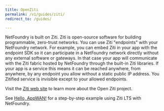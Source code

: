 ```yaml
---
title: OpenZiti
permalink: /v1/guides/ziti/
redirect_to: /guides/

---
```


NetFoundry is built on Ziti. Ziti is open-source software for building programmable, zero-trust networks. You can use Ziti "endpoints" with your NetFoundry network. For example, you can embed Ziti in your app with the endpoint SDK so it can participate in a NetFoundry network directly without any external software or gateways. In that case your app will communicate with the Ziti fabric hosted by NetFoundry through the built-in Ziti libraries. If your app is a service this means it can be reached anywhere, from anywhere, by any endpoint you allow without a static public IP address. You Zitified service is invisible except to your allowed endpoints.

Visit the [Ziti web site](https://ziti.dev) to learn more about the Open Ziti project.

See [Hello, AppWAN!](/v1/guides/hello-appwan/) for a step-by-step example using Ziti LTS with NetFoundry.